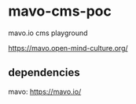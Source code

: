 # mavo-cms-poc
mavo.io cms playground

https://mavo.open-mind-culture.org/

## dependencies

mavo: https://mavo.io/

